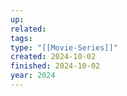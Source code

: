 ```yaml
---
up: 
related: 
tags: 
type: "[[Movie-Series]]"
created: 2024-10-02
finished: 2024-10-02
year: 2024
---
```

